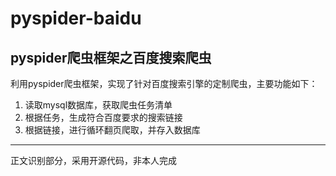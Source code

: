 # pyspider-baidu
## pyspider爬虫框架之百度搜索爬虫
利用pyspider爬虫框架，实现了针对百度搜索引擎的定制爬虫，主要功能如下：
1. 读取mysql数据库，获取爬虫任务清单
2. 根据任务，生成符合百度要求的搜索链接
3. 根据链接，进行循环翻页爬取，并存入数据库
***
正文识别部分，采用开源代码，非本人完成
